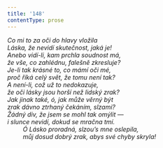 ```yaml
---
title: '148'
contentType: prose
---
```


_Co mi to za oči do hlavy vložila  
Láska, že nevidí skutečnost, jaká je!  
Anebo vidí-li, kam prchla soudnost má,  
že vše, co zahlédnu, falešně zkresluje?  
Je-li tak krásné to, co mámí oči mé,  
proč říká celý svět, že tomu není tak?  
A není-li, což už to nedokazuje,  
že oči lásky jsou horší než lidský zrak?  
Jak jinak také, ó, jak může věrný být  
zrak dávno ztrhaný čekáním, slzami?  
Žádný div, že jsem se mohl tak omýlit —  
i slunce nevidí, dokud se mračna tmí.  
         Ó Lásko proradná, slzou’s mne oslepila,  
         můj dosud dobrý zrak, abys své chyby skryla!_
